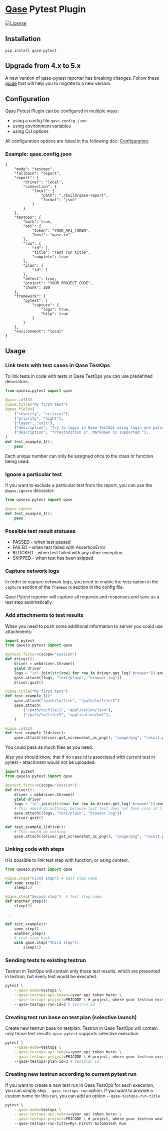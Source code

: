 # [Qase](https://qase.io) Pytest Plugin

[![License](https://lxgaming.github.io/badges/License-Apache%202.0-blue.svg)](https://www.apache.org/licenses/LICENSE-2.0)

## Installation

```
pip install qase-pytest
```

## Upgrade from 4.x to 5.x
A new version of qase-pytest reporter has breaking changes. Follow these [guide](UPGRADE.md) that will help you to migrate to a new version.

## Configuration

Qase Pytest Plugin can be configured in multiple ways:
 - using a config file `qase.config.json`
 - using environment variables
 - using CLI options

All configuration options are listed in the following doc: [Configuration](../README.md#configuration).


### Example: qase.config.json

```
{
	"mode": "testops", 
	"fallback": "report",
	"report": {
		"driver": "local",
		"connection": {
			"local": {
				"path": "./build/qase-report",
				"format": "json" 
			}
		}
	},
	"testops": {
		"bulk": true,
		"api": {
			"token": "YOUR_API_TOKEN",
			"host": "qase.io"
		},
		"run": {
            "id": 1,
			"title": "Test run title",
			"complete": true
		},
        "plan": {
            "id": 1
        },
		"defect": true,
		"project": "YOUR_PROJECT_CODE",
		"chunk": 200
	},
	"framework": {
		"pytest": {
			"capture": {
				"logs": true,
				"http": true
			}
		}
	},
	"environment": "local"
}
```

## Usage

### Link tests with test cases in Qase TestOps

To link tests in code with tests in Qase TestOps you can use predefined decorators:

```python
from qaseio.pytest import qase

@qase.id(13)
@qase.title("My first test")
@qase.fields(
    ("severity", "critical"),
    ("priority", "hight"),
    ("layer", "unit"),
    ("description", "Try to login in Qase TestOps using login and password"),
    ("description", "*Precondition 1*. Markdown is supported."),
)
def test_example_1():
    pass
```

Each unique number can only be assigned once to the class or function being used.

### Ignore a particular test
If you want to exclude a particular test from the report, you can use the `@qase.ignore` decorator:

```python
from qaseio.pytest import qase

@qase.ignore
def test_example_1():
    pass
```

### Possible test result statuses

- PASSED - when test passed
- FAILED - when test failed with AssertionError
- BLOCKED - when test failed with any other exception
- SKIPPED - when test has been skipped

### Capture network logs
In order to capture network logs, you need to enable the `http` option in the `capture` section of the `framework` section in the config file.

Qase Pytest reporter will capture all requests and responses and save as a test step automatically.

### Add attachments to test results

When you need to push some additional information to server you could use
attachments:

```python
import pytest
from qaseio.pytest import qase

@pytest.fixture(scope="session")
def driver():
    driver = webdriver.Chrome()
    yield driver
    logs = "\n".join(str(row) for row in driver.get_log('browser')).encode('utf-8')
    qase.attach((logs, "text/plain", "browser.log"))
    driver.quit()

@qase.title("My first test")
def test_example_1():
    qase.attach("/path/to/file", "/path/to/file/2")
    qase.attach(
        ("/path/to/file/1", "application/json"),
        ("/path/to/file/3", "application/xml"),
    )

@qase.id(12)
def test_example_2(driver):
    qase.attach((driver.get_screenshot_as_png(), "image/png", "result.png"))
```

You could pass as much files as you need.

Also you should know, that if no case id is associated with current test in
pytest - attachment would not be uploaded:

```python
import pytest
from qaseio.pytest import qase

@pytest.fixture(scope="session")
def driver():
    driver = webdriver.Chrome()
    yield driver
    logs = "\n".join(str(row) for row in driver.get_log('browser')).encode('utf-8')
    # This would do nothing, because last test does not have case id link
    qase.attach((logs, "text/plain", "browser.log"))
    driver.quit()

def test_example_2(driver):
    # This would do nothing
    qase.attach((driver.get_screenshot_as_png(), "image/png", "result.png"))
```

### Linking code with steps

It is possible to link test step with function, or using context.

```python
from qaseio.pytest import qase

@qase.step("First step") # test step name
def some_step():
    sleep(5)

@qase.step("Second step")  # test step name
def another_step():
    sleep(3)

...

def test_example():
    some_step()
    another_step()
    # test step hash
    with qase.step("Third step"):
        sleep(1)
```

### Sending tests to existing testrun

Testrun in TestOps will contain only those test results, which are presented in testrun,
but every test would be executed.

```bash
pytest \
    --qase-mode=testops \
    --qase-testops-api-token=<your api token here> \
    --qase-testops-project=PRJCODE \ # project, where your testrun exists in
    --qase-testops-run-id=3 # testrun id
```

### Creating test run base on test plan (selective launch)

Create new testrun base on testplan. Testrun in Qase TestOps will contain only those
test results. `qase-pytest` supports selective execution

```bash
pytest \
    --qase-mode=testops \
    --qase-testops-api-token=<your api token here> \
    --qase-testops-project=PRJCODE \ # project, where your testrun exists in
    --qase-testops-plan-id=3 # testplan id
```

### Creating new testrun according to current pytest run

If you want to create a new test run in Qase TestOps for each execution, you can simply 
skip `--qase-testops-run` option. If you want to provide a custom name for this run, you can add an
option `--qase-testops-run-title` 

```bash
pytest \
    --qase-mode=testops \
    --qase-testops-api-token=<your api token here> \
    --qase-testops-project=PRJCODE \ # project, where your testrun would be created
    --qase-testops-run-title=My\ First\ Automated\ Run
```
